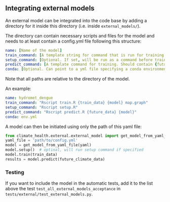 ## Integrating external models

An external model can be integrated into the code base by adding a directory for it inside this directory (i.e. inside `external_models/`).

The directory can contain necessary scripts and files for the model and needs to at least contain a config.yml file following this structure:

```yaml
name: [Name of the model]
train_command: [A template string for command that is run for training the model. Should contain {train_data} (which will be replaced with a train data file when .train() is called on the model) and {model} (whish will be replaced by a temp file name that the model is stored to).
setup_command: [Optional. If set, will be run as a command before training]
predict_command: [A template command for training. Should contain {future_data} (which will be replaced by a .csv file containing future data) and {model}.
conda: [Optional. Can point to a yml file specifying a conda environment that all the commands will be run through.]
```

Note that all paths are relative to the directory of the model.

An example:
```yaml
name: hydromet_dengue
train_command: "Rscript train.R {train_data} {model} map.graph"
setup_command: "Rscript setup.R"
predict_command: "Rscript predict.R {future_data} {model}"
conda: env.yml
```

A model can then be initiated using only the path of this yaml file:

```python
from climate_health.external.external_model import get_model_from_yaml_file
yaml_file = 'path/to/config.yml'
model = get_model_from_yaml_file(yaml)
model.setup()  # optinal, will run setup command if specified
model.train(train_data)
results = model.predict(future_climate_data)
```

### Testing
If you want to include the model in the automatic tests, add it to the list above the test `test_all_external_models_acceptance` in `tests/external/test_external_models.py`.
